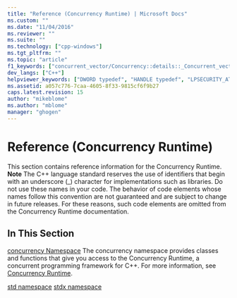 ```yaml
---
title: "Reference (Concurrency Runtime) | Microsoft Docs"
ms.custom: ""
ms.date: "11/04/2016"
ms.reviewer: ""
ms.suite: ""
ms.technology: ["cpp-windows"]
ms.tgt_pltfrm: ""
ms.topic: "article"
f1_keywords: ["concurrent_vector/Concurrency::details::_Concurrent_vector_base_v4::_My_segment", "agents/Concurrency::details::_Dynamic_array::_Swap", "concurrent_queue/Concurrency::details::_Concurrent_queue_base_v4::_Allocate_page", "agents/Concurrency::_Non_greedy_node::_Consume_received_message", "concurrent_vector/Concurrency::details::_Concurrent_vector_base_v4::_Internal_grow", "agents/Concurrency::target_block::_M_pFilter", "agents/Concurrency::_receive_impl", "agents/Concurrency::details::_Async_send_queue::_Count", "agents/Concurrency::target_block::_M_fDeclineMessages", "concrt/Concurrency::details::_TaskCollectionBase::_S_nonNull", "concurrent_vector/Concurrency::details::_Concurrent_vector_base_v4::_Internal_capacity", "concrt/Concurrency::details::_Chore::m_pFunction", "agents/Concurrency::_Non_greedy_node::_Reset", "agents/Concurrency::_try_receive_impl", "concrt/Concurrency::details::_Subatomic::operator--", "agents/Concurrency::_Non_greedy_node::propagate_message", "agents/Concurrency::_Greedy_node::propagate_to_any_targets", "concrt/Concurrency::details::_ReaderWriterLock::_ReaderWriterLock", "concurrent_vector/Concurrency::details::_Vector_iterator::operator[]", "ppl/Concurrency::_Parallel_for_each_forward_impl", "agents/Concurrency::_Join_node::reserve_message", "concrt/Concurrency::details::_Subatomic_impl::_Decrement", "concurrent_vector/Concurrency::details::_Vector_iterator::operator++", "concrt/Concurrency::details::_TaskCollectionBase::_CancelState", "concrt/Concurrency::details::_Subatomic_impl", "concurrent_vector/Concurrency::details::_Concurrent_vector_base_v4::_Internal_throw_exception", "agents/Concurrency::_Non_greedy_node::accept_message", "concrt/Concurrency::details::_SpinWait::_DoYield", "concrt/Concurrency::details::_NonReentrantBlockingLock::_TryAcquire", "concurrent_vector/Concurrency::details::_Vector_iterator::operator--", "agents/Concurrency::network_link_registry::_Next_index", "ppl/Concurrency::_Worker_proxy::_Receive_range", "concurrent_vector/Concurrency::details::_Concurrent_vector_base_v4::_Internal_compact", "ppl/_UnrealizedChore", "agents/Concurrency::_Non_greedy_node::_Non_greedy_node", "concurrent_queue/Concurrency::details::_Concurrent_queue_base_v4::_Deallocate_page", "agents/Concurrency::_Source_link_iterator", "agents/Concurrency::details::_Queue::_M_ppTail", "agents/Concurrency::_Source_link_iterator::operator=", "agents/Concurrency::details::_Dynamic_array", "concrt/Concurrency::details::_NonReentrantBlockingLock", "agents/Concurrency::details::_Dynamic_array::_Push_back", "concrt/Concurrency::details::_ReaderWriterLock::_AcquireWrite", "concurrent_vector/Concurrency::details::_Allocator_base::_Allocator_base", "concrt/Concurrency::details::_ReentrantBlockingLock::_Release", "concurrent_vector/Concurrency::details::_Concurrent_vector_base_v4::_Internal_clear", "concurrent_vector/Concurrency::details::_Allocator_base::_My_allocator", "concrt/Concurrency::details::_TaskCollectionBase::_S_structured", "agents/Concurrency::ISource::_Invoke_link_source", "concrt/Concurrency::details::_NonReentrantPPLLock::_Acquire", "agents/Concurrency::details::_Queue::_M_count", "concrt/Concurrency::details::_ReaderWriterLock::_Scoped_lock_read", "agents/Concurrency::_Network_link_iterator", "ppl/Concurrency::_Range::_Get_last_iteration", "concurrent_queue/Concurrency::details::_Concurrent_queue_base_v4::_Internal_throw_exception", "concurrent_queue/Concurrency::details::_Concurrent_queue_iterator", "agents/Concurrency::_Reserving_node", "concrt/Concurrency::details::_TaskCollectionBase::_S_localCancel", "concrt/Concurrency::details::_Timer::_Timer", "concrt/Concurrency::details::_TaskCollectionBase::_M_pException", "agents/Concurrency::source_block::_M_pReservedFor", "agents/Concurrency::_Join_node::propagate_message", "concurrent_vector/Concurrency::details::_Concurrent_vector_base_v4::_Segment_size", "concrt/Concurrency::details::_Timer::_Start", "concrt/Concurrency::details::_AllocBase::operator delete[]", "ppl/Concurrency::_Parallel_chunk_helper_invoke", "agents/Concurrency::multi_link_registry::_Next_index", "concrt/Concurrency::details::_UnrealizedChore::_UnrealizedChore", "concurrent_vector/Concurrency::details::_Vector_iterator::operator+=", "ppl/Concurrency::_Parallel_chunk_impl", "concrt/Concurrency::details::_NonReentrantPPLLock::_Scoped_lock", "concrt/Concurrency::details::_ReaderWriterLock::_TryAcquireWrite", "LPSECURITY_ATTRIBUTES", "agents/Concurrency::single_link_registry::_Next_index", "concrt/Concurrency::details::_NonReentrantPPLLock::_Release", "concrt/Concurrency::details::_SpinWait", "agents/Concurrency::details::_Async_send_queue", "agents/Concurrency::_Join_node::consume_message", "concrt/Concurrency::details::_NonReentrantBlockingLock::~_NonReentrantBlockingLock", "agents/Concurrency::_Reserving_node::accept_message", "concrt/Concurrency::details::_ReentrantBlockingLock::_ReentrantBlockingLock", "concrt/Concurrency::details::_SpinLock::~_SpinLock", "concurrent_vector/Concurrency::details::_Concurrent_vector_base_v4::_Segment_index_of", "concrt/HRESULT", "concurrent_vector/Concurrency::details::_Concurrent_vector_base_v4::_Pointers_per_long_table", "concurrent_queue/Concurrency::details::_Micro_queue::_Tail_page", "agents/Concurrency::_Greedy_node::~_Greedy_node", "agents/Concurrency::_Reserving_node::propagate_message", "concrt/Concurrency::details::_ReaderWriterLock::_AcquireRead", "concrt/Concurrency::details::_Chore::_Chore", "concrt/Concurrency::details::_SpinWait::_NumberOfSpins", "concrt/Concurrency::details::_TaskCollectionBase::_S_reserved", "concrt/Concurrency::details::_TaskCollection::_IsCanceling", "agents/Concurrency::_Reserving_node::_Reset", "ppl/Concurrency::_Parallel_for_each_chunk", "agents/Concurrency::_Non_greedy_node::_Order_node_base", "agents/Concurrency::_Reserving_node::~_Reserving_node", "concrt/Concurrency::details::_Chore::_DestructionHelper", "agents/Concurrency::_Order_node_base::_Create_send_message", "concrt/Concurrency::details::_TaskCollection::_Schedule", "concurrent_queue/Concurrency::details::_Concurrent_queue_iterator_base_v4::~_Concurrent_queue_iterator_base_v4", "concurrent_vector/Concurrency::details::_Concurrent_vector_base_v4::_Internal_grow_by", "concrt/Concurrency::critical_section::_Acquire_lock", "concrt/Concurrency::details::_SpinWait::_ShouldSpinAgain", "concrt/Concurrency::details::_TaskCollectionBase::_InliningDepth", "concurrent_queue/Concurrency::details::_Concurrent_queue_iterator_base_v4::_Concurrent_queue_iterator_base_v4", "concrt/Concurrency::details::_TaskCollectionBase::_S_cancelStarted", "concrt/Concurrency::details::_SpinCount::_Value", "concrt/Concurrency::details::_TaskCollectionBase::_TaskCollectionBaseState", "concrt/Concurrency::details::_ReaderWriterLock::_Scoped_lock", "concurrent_queue/Concurrency::details::_Micro_queue", "concurrent_queue/Concurrency::details::_Concurrent_queue_iterator::operator->", "concrt/Concurrency::details::_TaskCollectionBase", "concrt/Concurrency::details::_SpinWait::_M_currentYield", "agents/Concurrency::_Order_node_base::~_Order_node_base", "concrt/Concurrency::details::_UnrealizedChore::_InvokeBridge", "concurrent_queue/Concurrency::details::_Concurrent_queue_iterator_base_v4::_Assign", "concurrent_queue/Concurrency::details::_Concurrent_queue_iterator::_Concurrent_queue_iterator", "concurrent_queue/Concurrency::details::_Concurrent_queue_rep", "agents/Concurrency::details::_Async_send_queue::_Async_send_queue", "agents/Concurrency::_Reserving_node::_Order_node_base", "agents/Concurrency::_Order_node_base::resume_propagation", "concurrent_vector/Concurrency::details::_Concurrent_vector_base_v4::_My_vector_allocator_ptr", "concrt/Concurrency::details::_InternalDeleteHelper", "concrt/Concurrency::details::_MallocaHolder::~_MallocaHolder", "concrt/Concurrency::details::_TaskCollectionBase::_RaisedException", "agents/Concurrency::_Greedy_node::_Order_node_base", "concrt/Concurrency::details::_TaskCollection::_IsMarkedForAbnormalExit", "concrt/Concurrency::details::_ReaderWriterLock", "agents/Concurrency::_Greedy_node::accept_message", "ppl/Concurrency::_Task_handle_base_with_dtor::_Task_handle_base_with_dtor", "concrt/Concurrency::details::_StructuredTaskCollection::_StructuredTaskCollection", "concurrent_vector/Concurrency::details::_Vector_iterator::operator->", "concrt/Concurrency::details::_Subatomic::_CompareAndSwap", "concurrent_vector/Concurrency::details::_Concurrent_vector_base_v4::_Internal_segments_table", "agents/Concurrency::_Order_node_base", "ppl/Concurrency::_Parallel_for_impl", "concrt/Concurrency::details::_UnrealizedChore::_OwningCollection", "concrt/Concurrency::details::_AllocBase", "agents/Concurrency::source_block::_M_connectedTargets", "concrt/Concurrency::details::_UnrealizedChore::_InternalAlloc", "agents/Concurrency::target_block::_M_messageProcessor", "agents/Concurrency::propagator_block::_M_pFilter", "agents/Concurrency::_Greedy_node::_Reset", "concrt/Concurrency::details::_SpinWait::_M_state", "agents/Concurrency::details::_Runtime_object::_AllocBase", "agents/Concurrency::source_block::_M_messageProcessor", "agents/Concurrency::details::_Queue::~_Queue", "concrt/Concurrency::details::_UnrealizedChore", "agents/Concurrency::details::_Queue::_Count", "agents/Concurrency::_Join_node::release_message", "concrt/Concurrency::details::_Subatomic::operator++", "concurrent_queue/Concurrency::details::_Concurrent_queue_iterator::operator*", "concrt/Concurrency::details::_TaskCollectionBase::_S_cancelException", "concurrent_queue/Concurrency::details::_Micro_queue::_Pop", "concrt/Concurrency::details::_Subatomic_impl::_LoadWithAquire", "concrt/Concurrency::details::_UnrealizedChore::_SetDetached", "concrt/Concurrency::details::_UnrealizedChore::_SetRuntimeOwnsLifetime", "concurrent_vector/Concurrency::details::_Concurrent_vector_base_v4::_My_first_block", "agents/Concurrency::_Greedy_node", "concrt/Concurrency::details::_TaskCollectionBase::_PerformedInlineCancel", "concrt/Concurrency::details::_ReentrantBlockingLock::_Scoped_lock", "agents/Concurrency::_Order_node_base::_Order_node_base", "concrt/Concurrency::details::_SpinWait::_Reset", "agents/Concurrency::details::_Queue::_Is_head", "concrt/Concurrency::reader_writer_lock::_Acquire_lock", "agents/Concurrency::details::_Dynamic_array::_Clear", "concrt/Concurrency::details::_StructuredTaskCollection::_IsCanceling", "concrt/Concurrency::details::_TaskCollectionBase::_TaskCollectionBase", "concrt/Concurrency::details::_TaskCollectionBase::_SafeGetParent", "concrt/Concurrency::details::_TaskCollectionBase::_S_cancelShotdownOwner", "concrt/Concurrency::details::_TaskCollectionBase::_M_pOwningContext", "ppl/Concurrency::_Range::_Range", "concrt/Concurrency::details::_ReentrantPPLLock::_ReentrantPPLLock", "agents/Concurrency::details::_Runtime_object::_M_id", "concurrent_vector/Concurrency::details::_Vector_iterator::operator-", "concurrent_queue/Concurrency::details::_Concurrent_queue_iterator_base_v4::_My_item", "concrt/Concurrency::details::_Timer", "concrt/Concurrency::details::_TaskCollection::_TaskCollectionBase", "concurrent_queue/Concurrency::details::_Concurrent_queue_base_v4", "agents/_Runtime_object", "concrt/Concurrency::details::_NonReentrantBlockingLock::_Release", "ppl/Concurrency::_Worker_proxy::~_Worker_proxy", "concurrent_vector/Concurrency::details::_Concurrent_vector_base_v4::_Concurrent_vector_base_v4", "ppl/Concurrency::_Worker_proxy::_Send_range", "agents/Concurrency::details::_Dynamic_array::operator=", "ppl/Concurrency::_Task_handle_base_with_dtor", "concrt/Concurrency::details::_TaskCollectionBase::_IsMarkedForCancellation", "agents/Concurrency::_Non_greedy_node", "agents/Concurrency::agent::_M_status", "concurrent_vector/Concurrency::details::_Vector_iterator::_Vector_iterator", "concurrent_vector/Concurrency::details::_Vector_iterator::operator+", "concurrent_vector/Concurrency::details::_Concurrent_vector_base_v4::_Internal_grow_segment", "agents/Concurrency::_Unwrap", "concrt/Concurrency::details::_ReaderWriterLock::_ReleaseWrite", "ppl/Concurrency::_Range::_Number_of_iterations", "concrt/Concurrency::details::_MallocaHolder", "concrt/Concurrency::details::_StructuredTaskCollection::_CancelStolenContexts", "agents/Concurrency::details::_Dynamic_array::~_Dynamic_array", "concurrent_vector/Concurrency::details::_Vector_iterator", "concurrent_queue/Concurrency::details::_Concurrent_queue_iterator_base_v4::_Advance", "agents/Concurrency::_Join_node::propagate_to_any_targets", "ppl/_Type", "concrt/Concurrency::details::_UnrealizedChore::_Chore", "concrt/Concurrency::details::_Subatomic_impl::_FetchAndAdd", "agents/Concurrency::_Source_link_iterator::operator*", "concurrent_queue/Concurrency::details::_Concurrent_queue_iterator_base_v4", "ppl/Concurrency::_Range::_M_current_iteration", "ppl/Concurrency::_Parallel_chunk_helper::operator()", "concurrent_vector/Concurrency::details::_Concurrent_vector_base_v4::_Internal_resize", "ppl/Concurrency::_Worker_proxy::_Is_helper_registered", "concrt/Concurrency::details::_ReentrantPPLLock::_Acquire", "concurrent_vector/Concurrency::details::_Concurrent_vector_base_v4::_Segment_t", "concrt/Concurrency::details::_ReentrantPPLLock::_Scoped_lock", "ppl/Concurrency::_Task_handle_base_with_dtor::_Task_handle_base", "DWORD", "concurrent_queue/Concurrency::details::_Concurrent_queue_base_v4::_Internal_empty", "concrt/Concurrency::details::_TaskCollection::_Wait", "agents/Concurrency::_Order_node_base::consume_message", "concrt/Concurrency::details::_SpinLock", "ppl/Concurrency::_Parallel_chunk_helper::_Parallel_chunk_helper", "concrt/Concurrency::details::_Subatomic", "concrt/Concurrency::SchedulerPolicy::_ValidateConcRTPolicy", "agents/Concurrency::_Non_greedy_node::propagate_to_any_targets", "ppl/Concurrency::_Range::_Set_last_iteration", "concrt/Concurrency::details::_TaskCollectionBase::_RethrowException", "agents/Concurrency::_Join_node", "concrt/Concurrency::details::_Subatomic_impl::_StoreWithRelease", "concrt/Concurrency::details::_Timer::~_Timer", "concrt/Concurrency::details::_TaskCollection::_M_event", "ppl/Concurrency::_Worker_proxy::_Disable_intrusive_steal", "ppl/Concurrency::_Worker_proxy::_Enable_intrusive_steal", "agents/Concurrency::network_link_registry::_Get_element", "agents/Concurrency::details::_Async_send_queue::_Remove", "concrt/Concurrency::details::_Subatomic::operator _Ty", "agents/Concurrency::details::_Runtime_object", "concrt/Concurrency::details::_SpinWait::_M_currentSpin", "ppl/Concurrency::_Range::_M_last_iteration", "concrt/Concurrency::details::_ReentrantLock::_TryAcquire", "agents/Concurrency::_Order_node_base::_M_pSendMessage", "concrt/Concurrency::details::_TaskCollection::_Cancel", "ppl/Concurrency::_Parallel_for_each_helper::_Parallel_for_each_helper", "ppl/Concurrency::_Worker_proxy", "concurrent_queue/Concurrency::details::_Concurrent_queue_rep::_Tail_counter", "concrt/Concurrency::details::_TaskCollectionBase::_Exception", "concrt/Concurrency::details::_TaskCollectionBase::_M_inliningDepth", "agents/Concurrency::details::_Dynamic_array::operator[]", "agents/Concurrency::source_block::_M_reservedId", "concrt/Concurrency::details::_NonReentrantPPLLock", "ppl/Concurrency::_Parallel_chunk_helper_invoke::_Invoke", "agents/Concurrency::_Join_node::~_Join_node", "concrt/Concurrency::details::_Chore", "concrt/Concurrency::details::_TaskCollection", "concrt/Concurrency::details::_ReaderWriterLock::_HasWriteLock", "concrt/Concurrency::details::_SpinWait::_SetSpinCount", "ppl/Concurrency::_Range::_Set_current_iteration", "concrt/Concurrency::details::_AllocBase::operator new[]", "concrt/Concurrency::details::_ReentrantLock::_ReentrantLock", "agents/Concurrency::_Source_link_iterator::operator++", "concrt/Concurrency::details::_AllocBase::operator delete", "ppl/Concurrency::_Task_handle_base_with_dtor::~_Task_handle_base_with_dtor", "concurrent_vector/Concurrency::concurrent_vector::_Internal_vector_base", "concrt/Concurrency::details::_TaskCollectionBase::_M_completedStolenChores", "agents/Concurrency::target_block::_M_connectedSources", "concrt/Concurrency::details::_ReaderWriterLock::_FlushWriteOwners", "concurrent_queue/Concurrency::details::_Micro_queue::_Head_page", "concrt/Concurrency::details::_TaskCollectionBase::_M_inlineFlags", "concurrent_queue/Concurrency::details::_Concurrent_queue_base_v4::_Page", "agents/Concurrency::_Non_greedy_node::_Reserve_received_message", "concrt/Concurrency::details::_SpinWait::_SpinState", "agents/Concurrency::_Order_node_base::_M_pReceiveMessage", "concrt/Concurrency::details::_TaskCollectionBase::_S_cancelBitsMask", "concurrent_vector/Concurrency::details::_Concurrent_vector_base_v4::_My_storage", "concurrent_queue/Concurrency::details::_Concurrent_queue_iterator::_Concurrent_queue_iterator_base_v4", "HRESULT", "ppl/Concurrency::_Range::_Send_range", "concrt/Concurrency::details::_TaskCollectionBase::_FinishCancelState", "concurrent_vector/Concurrency::details::_Concurrent_vector_base_v4::_Pointers_per_short_table", "concrt/LPSECURITY_ATTRIBUTES", "agents/Concurrency::_Order_node_base::propagator_block", "agents/Concurrency::ISource::_Invoke_unlink_source", "concrt/Concurrency::Context::_SpinYield", "concurrent_queue/Concurrency::details::_Micro_queue::_Head_counter", "concurrent_queue/Concurrency::details::_Concurrent_queue_base_v4::_Concurrent_queue_base_v4", "concrt/Concurrency::details::_SpinWait::_SpinWait", "concurrent_queue/_Concurrent_queue_base_v4", "agents/Concurrency::details::_Async_send_queue::_Dequeue", "agents/Concurrency::details::_Queue::_Peek", "concrt/Concurrency::details::_Subatomic_impl::_CompareAndSwap", "concrt/Concurrency::details::_TaskCollectionBase::_S_notInlined", "concurrent_vector/Concurrency::details::_Concurrent_vector_base_v4::_Default_initial_segments", "agents/Concurrency::_Non_greedy_node::_Release_received_message", "concurrent_queue/Concurrency::details::_Concurrent_queue_base_v4::_Internal_pop_if_present", "agents/Concurrency::propagator_block::_M_fDeclineMessages", "concurrent_vector/Concurrency::details::_Concurrent_vector_base_v4", "agents/Concurrency::_Reserving_node::propagate_to_any_targets", "agents/Concurrency::details::_Queue::_Enqueue", "concrt/Concurrency::details::_NonReentrantBlockingLock::_Acquire", "concurrent_vector/Concurrency::details::_Concurrent_vector_base_v4::_Internal_copy", "concurrent_queue/Concurrency::details::_Concurrent_queue_base_v4::_Item_size", "concrt/Concurrency::details::_Subatomic::operator=", "concurrent_queue/Concurrency::details::_Concurrent_queue_rep::_N_queue", "agents/Concurrency::_Network_link_iterator::operator++", "concrt/Concurrency::details::_ReentrantPPLLock::_Release", "concurrent_vector/Concurrency::details::_Concurrent_vector_base_v4::_Internal_push_back", "ppl/Concurrency::_Task_handle_base", "ppl/Concurrency::_Range::_Get_current_iteration", "agents/Concurrency::details::_Dynamic_array::_Size", "agents/Concurrency::_Network_link_iterator::operator*", "agents/Concurrency::_Network_link_iterator::operator=", "concrt/Concurrency::details::_SpinWait::_M_yieldFunction", "concurrent_queue/Concurrency::details::_Concurrent_queue_base_v4::_Internal_finish_clear", "concrt/Concurrency::details::_UnrealizedChore::_Invoke", "concurrent_queue/Concurrency::details::_Concurrent_queue_rep::_Array", "concurrent_vector/Concurrency::details::_Concurrent_vector_base_v4::_Internal_swap", "concrt/Concurrency::details::_TaskCollectionBase::_S_cancelNone", "agents/Concurrency::multi_link_registry::_Get_element", "concrt/Concurrency::details::_SpinWait::_SpinOnce", "concurrent_vector/Concurrency::details::_Concurrent_vector_base_v4::~_Concurrent_vector_base_v4", "agents/Concurrency::details::_Async_send_queue::_Peek", "concrt/Concurrency::details::_TaskCollection::~_TaskCollection", "concrt/Concurrency::details::_ReentrantLock::_Acquire", "concurrent_vector/Concurrency::details::_Allocator_base", "ppl/Concurrency::_Parallel_chunk_helper", "concrt/Concurrency::details::_MallocaHolder::_MallocaHolder", "concrt/Concurrency::details::_StructuredTaskCollection", "concrt/Concurrency::details::_TaskCollectionStatus", "agents/Concurrency::_Reserving_node::_Reserving_node", "concurrent_vector/_Allocator_base", "concrt/Concurrency::details::_AllocBase::operator new", "concurrent_queue/Concurrency::details::_Concurrent_queue_base_v4::_Internal_size", "concurrent_queue/Concurrency::details::_Concurrent_queue_base_v4::~_Concurrent_queue_base_v4", "concurrent_vector/Concurrency::details::_Concurrent_vector_base_v4::_Internal_grow_to_at_least_with_result", "concrt/Concurrency::details::_TaskCollectionBase::_M_unpoppedChores", "concurrent_queue/Concurrency::details::_Concurrent_queue_base_v4::_Items_per_page", "agents/Concurrency::_Network_link_iterator::_Network_link_iterator", "concrt/Concurrency::details::_SpinCount", "ppl/Concurrency::_Get_num_chunks", "concrt/Concurrency::details::_NonReentrantPPLLock::_NonReentrantPPLLock", "ppl/Concurrency::_Task_handle_base::_Task_handle_base", "concrt/Concurrency::details::_Subatomic_impl::_Increment", "agents/Concurrency::_Join_node::link_target_notification", "concrt/Concurrency::details::_SpinCount::_Initialize", "concrt/HANDLE", "agents/Concurrency::_Join_node::accept_message", "concrt/Concurrency::details::_ReentrantLock::_Release", "concurrent_queue/Concurrency::details::_Micro_queue::_Page_mutex_flag", "agents/Concurrency::details::_Queue::_Remove", "concrt/Concurrency::details::_TaskCollection::_TaskCollection", "concurrent_vector/Concurrency::details::_Concurrent_vector_base_v4::_Internal_truncate", "concurrent_queue/Concurrency::details::_Concurrent_queue_rep::_Choose", "concrt/Concurrency::details::_StructuredTaskCollection::~_StructuredTaskCollection", "concurrent_queue/Concurrency::details::_Concurrent_queue_rep::_Head_counter", "ppl/Concurrency::_Task_handle_base::operator()", "ppl/Concurrency::_Parallel_for_each_helper", "concrt/Concurrency::details::_StructuredTaskCollection::_Schedule", "concrt/Concurrency::details::_TaskCollectionBase::_S_cancelDeferredShootdownOwner", "agents/Concurrency::_Source_link_iterator::operator[]", "concurrent_vector/Concurrency::details::_Concurrent_vector_base_v4::_My_early_size", "ppl/Concurrency::_Parallel_for_each_impl", "concrt/Concurrency::details::_ReentrantBlockingLock::_TryAcquire", "concrt/Concurrency::details::_TaskCollectionBase::_WillInterruptForPendingCancel", "concrt/Concurrency::details::_ReentrantPPLLock", "agents/Concurrency::message_processor::_Process_incoming_message_wrapper", "concurrent_queue/Concurrency::details::_Concurrent_queue_iterator::operator++", "agents/Concurrency::_Order_node_base::_M_index", "concurrent_vector/Concurrency::details::_Concurrent_vector_base_v4::_Internal_reserve", "agents/Concurrency::_Order_node_base::reserve_message", "concrt/Concurrency::details::_ReaderWriterLock::_ReleaseRead", "ppl/Concurrency::_Parallel_for_each_helper::_Size", "concrt/Concurrency::details::_UnrealizedChore::_AllocBase", "concrt/Concurrency::critical_section::_Flush_current_owner", "ppl/Concurrency::_Parallel_invoke_impl", "concrt/Concurrency::details::_TaskCollection::_RunAndWait", "agents/Concurrency::_Non_greedy_node::~_Non_greedy_node", "agents/Concurrency::details::_Queue::_Queue", "concrt/Concurrency::details::_TaskCollectionBase::_IsStructured", "agents/Concurrency::details::_Runtime_object::_GetId", "concurrent_vector/Concurrency::details::_Vector_iterator::operator*", "ppl/Concurrency::_Worker_proxy::_Worker_proxy", "ppl/Concurrency::_Worker_proxy::_Set_done", "concrt/Concurrency::details::_StructuredTaskCollection::_RunAndWait", "concurrent_vector/Concurrency::details::_Vector_iterator::operator-=", "concurrent_queue/Concurrency::details::_Concurrent_queue_rep::_Index", "agents/Concurrency::_Greedy_node::_Greedy_node", "concrt/Concurrency::details::_NonReentrantBlockingLock::_Scoped_lock", "concurrent_queue/Concurrency::details::_Concurrent_queue_base_v4::_Internal_push", "concrt/Concurrency::details::_SpinCount::_S_spinCount", "ppl/Concurrency::_Range", "agents/_Timer", "agents/Concurrency::_Source_link_iterator::operator->", "concurrent_queue/Concurrency::details::_Micro_queue::_Push", "concrt/Concurrency::details::_StructuredTaskCollection::_Wait", "concrt/Concurrency::details::_ReentrantBlockingLock::~_ReentrantBlockingLock", "agents/Concurrency::single_link_registry::_Get_element", "agents/Concurrency::_Order_node_base::value", "concurrent_vector/Concurrency::details::_Concurrent_vector_base_v4::_Segment_base", "concrt/Concurrency::details::_ReentrantLock", "agents/Concurrency::_Join_node::propagator_block", "agents/Concurrency::_Order_node_base::release_message", "agents/Concurrency::_Source_link_iterator::~_Source_link_iterator", "concrt/DWORD", "agents/Concurrency::details::_Queue", "concrt/Concurrency::details::_TaskCollectionBase::_MarkCancellation", "agents/Concurrency::details::_Queue::_Dequeue", "concrt/Concurrency::details::_Subatomic::_FetchAndAdd", "concrt/Concurrency::details::_TaskCollectionBase::_Interrupt", "concrt/Concurrency::details::_TaskCollectionBase::_OwningContext", "HANDLE", "agents/Concurrency::_Order_node_base::link_target_notification", "agents/Concurrency::details::_Runtime_object::_Runtime_object", "ppl/Concurrency::_Parallel_for_each_helper::operator()", "agents/Concurrency::_Join_node::resume_propagation", "concrt/Concurrency::details::_StructuredTaskCollection::_Cancel", "concurrent_queue/Concurrency::details::_Micro_queue::_Tail_counter", "concrt/Concurrency::details::_ReentrantBlockingLock::_Acquire", "agents/Concurrency::details::_Queue::_AllocBase", "concurrent_vector/Concurrency::details::_Concurrent_vector_base_v4::_Internal_assign", "agents/Concurrency::_Order_node_base::has_value", "concurrent_queue/Concurrency::details::_Concurrent_queue_iterator::operator=", "concurrent_vector/_Concurrent_vector_base_v4", "ppl/Concurrency::_Task_handle_base_selector", "concrt/Concurrency::details::_UnrealizedChore::_CheckTaskCollection", "concrt/Concurrency::details::_ReentrantBlockingLock", "agents/Concurrency::details::_Queue::_M_pHead", "agents/Concurrency::_Greedy_node::propagate_message", "concrt/Concurrency::details::_Subatomic::operator+=", "agents/Concurrency::_Join_node::_Join_node", "agents/Concurrency::details::_Dynamic_array::_Dynamic_array", "agents/Concurrency::_Order_node_base::_Initialize_order_node", "concurrent_vector/Concurrency::details::_Concurrent_vector_base_v4::_Segment_base_index_of", "ppl/Concurrency::_Range::_Steal_range", "agents/Concurrency::_Order_node_base::_Reset", "concrt/Concurrency::details::_NonReentrantBlockingLock::_NonReentrantBlockingLock", "concrt/Concurrency::details::_ReentrantLock::_Scoped_lock", "concrt/Concurrency::details::_TaskCollectionBase::_IsAbnormalExit", "agents/Concurrency::propagator_block::_M_connectedSources", "concrt/Concurrency::details::_TaskCollectionBase::_RaisedCancel", "agents/Concurrency::_Source_link_iterator::_Source_link_iterator", "agents/Concurrency::details::_Async_send_queue::_Enqueue", "concrt/Concurrency::details::_SpinLock::_SpinLock", "concrt/Concurrency::details::_StructuredTaskCollection::_TaskCollectionBase", "concrt/Concurrency::details::_Timer::_Stop", "concrt/Concurrency::details::_TaskCollectionBase::_M_pParent", "agents/Concurrency::_Network_link_iterator::operator->"]
dev_langs: ["C++"]
helpviewer_keywords: ["DWORD typedef", "HANDLE typedef", "LPSECURITY_ATTRIBUTES typedef", "HRESULT typedef"]
ms.assetid: a057c776-7caa-4605-8f33-9815cf6f9b27
caps.latest.revision: 15
author: "mikeblome"
ms.author: "mblome"
manager: "ghogen"
---
```

# Reference (Concurrency Runtime)
This section contains reference information for the Concurrency Runtime.
**Note**
The C++ language standard reserves the use of identifiers that begin with an underscore (_) character for implementations such as libraries. Do not use these names in your code. The behavior of code elements whose names follow this convention are not guaranteed and are subject to change in future releases. For these reasons, such code elements are omitted from the Concurrency Runtime documentation.

## In This Section
[concurrency Namespace](concurrency-namespace.md)
The concurrency namespace provides classes and functions that give you access to the Concurrency Runtime, a concurrent programming framework for C++. For more information, see [Concurrency Runtime](../concurrency-runtime.md).

[std namespace](std-namespace.md)
[stdx namespace](stdx-namespace.md)


